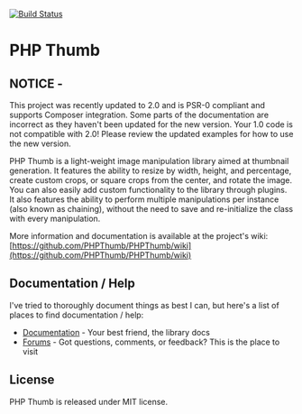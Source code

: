 [![Build Status](https://travis-ci.com/marioquartz/PHPThumb.png?branch=master)](http://travis-ci.com/marioquartz/PHPThumb)

# PHP Thumb

## NOTICE -
This project was recently updated to 2.0 and is PSR-0 compliant and supports Composer integration. Some parts of the documentation
are incorrect as they haven't been updated for the new version. Your 1.0 code is not compatible with 2.0! Please review the updated
examples for how to use the new version.

PHP Thumb is a light-weight image manipulation library 
aimed at thumbnail generation. It features the ability to 
resize by width, height, and percentage, create custom crops, 
or square crops from the center, and rotate the image. You can 
also easily add custom functionality to the library through plugins. 
It also features the ability to perform multiple manipulations per 
instance (also known as chaining), without the need to save and 
re-initialize the class with every manipulation.

More information and documentation is available at the project's wiki: [https://github.com/PHPThumb/PHPThumb/wiki](https://github.com/PHPThumb/PHPThumb/wiki)

## Documentation / Help

I've tried to thoroughly document things as best I can, but here's a list of places to 
find documentation / help:

- [Documentation](https://github.com/PHPThumb/PHPThumb/wiki) - Your best friend, the library docs
- [Forums](https://github.com/PHPThumb/PHPThumb/discussions) - Got questions, comments, or feedback? This is the place to visit

## License

PHP Thumb is released under MIT license.
